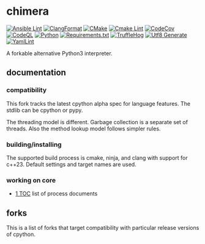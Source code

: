 # chimera

[![Ansible Lint](https://github.com/asakatida/chimera/actions/workflows/ansible-lint.yml/badge.svg)](https://github.com/asakatida/chimera/actions/workflows/ansible-lint.yml)
[![ClangFormat](https://github.com/asakatida/chimera/actions/workflows/clang-format.yml/badge.svg)](https://github.com/asakatida/chimera/actions/workflows/clang-format.yml)
[![CMake](https://github.com/asakatida/chimera/actions/workflows/cmake.yml/badge.svg)](https://github.com/asakatida/chimera/actions/workflows/cmake.yml)
[![Cmake Lint](https://github.com/asakatida/chimera/actions/workflows/cmakelint.yml/badge.svg)](https://github.com/asakatida/chimera/actions/workflows/cmakelint.yml)
[![CodeCov](https://github.com/asakatida/chimera/actions/workflows/codecov.yml/badge.svg)](https://github.com/asakatida/chimera/actions/workflows/codecov.yml)
[![CodeQL](https://github.com/asakatida/chimera/actions/workflows/github-code-scanning/codeql/badge.svg)](https://github.com/asakatida/chimera/actions/workflows/github-code-scanning/codeql)
[![Python](https://github.com/asakatida/chimera/actions/workflows/python.yml/badge.svg)](https://github.com/asakatida/chimera/actions/workflows/python.yml)
[![Requirements.txt](https://github.com/asakatida/chimera/actions/workflows/requirements-txt.yml/badge.svg)](https://github.com/asakatida/chimera/actions/workflows/requirements-txt.yml)
[![TruffleHog](https://github.com/asakatida/chimera/actions/workflows/trufflehog.yml/badge.svg)](https://github.com/asakatida/chimera/actions/workflows/trufflehog.yml)
[![Utf8 Generate](https://github.com/asakatida/chimera/actions/workflows/utf8-generate.yml/badge.svg)](https://github.com/asakatida/chimera/actions/workflows/utf8-generate.yml)
[![YamlLint](https://github.com/asakatida/chimera/actions/workflows/yamllint.yml/badge.svg)](https://github.com/asakatida/chimera/actions/workflows/yamllint.yml)

A forkable alternative Python3 interpreter.

## documentation

### compatibility

This fork tracks the latest cpython alpha spec for language features.  The stdlib can be cpython or pypy.

The threading model is different.  Garbage collection is a separate set of threads.  Also the method lookup model follows simpler rules.

### building/installing

The supported build process is cmake, ninja, and clang with support for c++23.  Default settings and target names are used.

### working on core

- [1 TOC](process/1_TOC.md) list of process documents

## forks

This is a list of forks that target compatibility with particular release versions of cpython.
